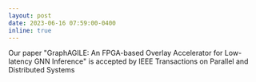 ```yaml
---
layout: post
date: 2023-06-16 07:59:00-0400
inline: true
---
```


Our paper "GraphAGILE: An FPGA-based Overlay Accelerator for Low-latency GNN Inference" is accepted by IEEE Transactions on Parallel and Distributed Systems
